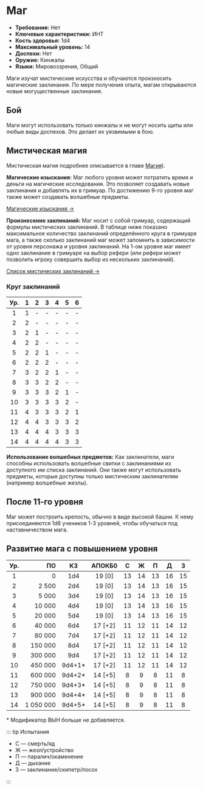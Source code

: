 # Маг

-   **Требования:** Нет
-   **Ключевые характеристики:** ИНТ
-   **Кость здоровья:** 1d4
-   **Максимальный уровень:** 14
-   **Доспехи:** Нет
-   **Оружие:** Кинжалы
-   **Языки:** Мировоззрения, Общий

Маги изучат мистические искусства и обучаются произносить магические заклинания. По мере получения опыта, магам открываются новые могущественные заклинания.

## Бой

Маги могут использовать только кинжалы и не могут носить щиты или любые виды доспехов. Это делает их уязвимыми в бою.

## Мистическая магия

Мистическая магия подробнее описывается в главе [Магия](../../magic/magic/spells#мистическая-магия)).

**Магические изыскания:** Маг любого уровня может потратить время и деньги на магические исследования. Это позволяет создавать новые заклинания и добавлять их в гримуар. По достижению 9-го уровня маг также может создавать волшебные предметы.

[Магические изыскания ->](../../magic/magic/magical-research)

**Произнесение заклинаний:** Маг носит с собой гримуар, содержащий формулы мистических заклинаний. В таблице ниже показано максимальное количество заклинаний определённого круга в гримуаре мага, а также сколько заклинаний маг может запомнить в зависимости от уровня персонажа и уровня заклинаний. На 1-ом уровне маг имеет одно заклинание в гримуаре на выбор рефери (или рефери может позволить игроку совершить выбор из нескольких заклинаний).

[Список мистических заклинаний ->](../../magic/arcane/arcane-spells)

### Круг заклинаний

| Ур. |  1  |  2  |  3  |  4  |  5  |  6  |
| :-: | :-: | :-: | :-: | :-: | :-: | :-: |
|  1  |  1  |  -  |  -  |  -  |  -  |  -  |
|  2  |  2  |  -  |  -  |  -  |  -  |  -  |
|  3  |  2  |  1  |  -  |  -  |  -  |  -  |
|  4  |  2  |  2  |  -  |  -  |  -  |  -  |
|  5  |  2  |  2  |  1  |  -  |  -  |  -  |
|  6  |  2  |  2  |  2  |  -  |  -  |  -  |
|  7  |  3  |  2  |  2  |  1  |  -  |  -  |
|  8  |  3  |  3  |  2  |  2  |  -  |  -  |
|  9  |  3  |  3  |  3  |  2  |  1  |  -  |
| 10  |  3  |  3  |  3  |  3  |  2  |  -  |
| 11  |  4  |  3  |  3  |  3  |  2  |  1  |
| 12  |  4  |  4  |  3  |  3  |  3  |  2  |
| 13  |  4  |  4  |  4  |  3  |  3  |  3  |
| 14  |  4  |  4  |  4  |  4  |  3  |  3  |

**Использование волшебных предметов:** Как заклинатели, маги способны использовать волшебные свитки с заклинаниями из доступного им списка заклинаний. Они также могут использовать предметы, которые доступны только мистическим заклинателям (например волшебные жезлы).

## После 11-го уровня

Маг может построить крепость, обычно в виде высокой башни. К нему присоединяются 1d6 учеников 1-3 уровней, чтобы обучаться под наставничеством мага.

## Развитие мага с повышением уровня

| Ур. |        ПО |   КЗ    | АПОКБ0  |  C  |  Ж  |  П  |  Д  |  З  |
| :-: | --------: | :-----: | :-----: | :-: | :-: | :-: | :-: | :-: |
|  1  |         0 |   1d4   | 19 [0]  | 13  | 14  | 13  | 16  | 15  |
|  2  |     2 500 |   2d4   | 19 [0]  | 13  | 14  | 13  | 16  | 15  |
|  3  |     5 000 |   3d4   | 19 [0]  | 13  | 14  | 13  | 16  | 15  |
|  4  |    10 000 |   4d4   | 19 [0]  | 13  | 14  | 13  | 16  | 15  |
|  5  |    20 000 |   5d4   | 19 [0]  | 13  | 14  | 13  | 16  | 15  |
|  6  |    40 000 |   6d4   | 17 [+2] | 11  | 12  | 11  | 14  | 12  |
|  7  |    80 000 |   7d4   | 17 [+2] | 11  | 12  | 11  | 14  | 12  |
|  8  |   150 000 |   8d4   | 17 [+2] | 11  | 12  | 11  | 14  | 12  |
|  9  |   300 000 |   9d4   | 17 [+2] | 11  | 12  | 11  | 14  | 12  |
| 10  |   450 000 | 9d4+1\* | 17 [+2] | 11  | 12  | 11  | 14  | 12  |
| 11  |   600 000 | 9d4+2\* | 14 [+5] |  8  |  9  |  8  | 11  |  8  |
| 12  |   750 000 | 9d4+3\* | 14 [+5] |  8  |  9  |  8  | 11  |  8  |
| 13  |   900 000 | 9d4+4\* | 14 [+5] |  8  |  9  |  8  | 11  |  8  |
| 14  | 1 050 000 | 9d4+5\* | 14 [+5] |  8  |  9  |  8  | 11  |  8  |

\* Модификатор ВЫН больше не добавляется.

::: tip Испытания

-   С — смерть/яд
-   Ж — жезл/устройство
-   П — паралич/окаменение
-   Д — дыхание
-   З — заклинание/скипетр/посох

:::
